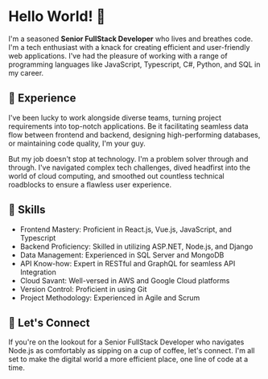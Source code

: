 # Hello World! 👋

I'm a seasoned **Senior FullStack Developer** who lives and breathes code. I'm a tech enthusiast with a knack for creating efficient and user-friendly web applications. I've had the pleasure of working with a range of programming languages like JavaScript, Typescript, C#, Python, and SQL in my career.

## 💼 Experience

I've been lucky to work alongside diverse teams, turning project requirements into top-notch applications. Be it facilitating seamless data flow between frontend and backend, designing high-performing databases, or maintaining code quality, I'm your guy.

But my job doesn't stop at technology. I'm a problem solver through and through. I've navigated complex tech challenges, dived headfirst into the world of cloud computing, and smoothed out countless technical roadblocks to ensure a flawless user experience.

## 🚀 Skills

- Frontend Mastery: Proficient in React.js, Vue.js, JavaScript, and Typescript
- Backend Proficiency: Skilled in utilizing ASP.NET, Node.js, and Django
- Data Management: Experienced in SQL Server and MongoDB
- API Know-how: Expert in RESTful and GraphQL for seamless API Integration
- Cloud Savant: Well-versed in AWS and Google Cloud platforms
- Version Control: Proficient in using Git
- Project Methodology: Experienced in Agile and Scrum

## 🤝 Let's Connect

If you're on the lookout for a Senior FullStack Developer who navigates Node.js as comfortably as sipping on a cup of coffee, let's connect. I'm all set to make the digital world a more efficient place, one line of code at a time.
